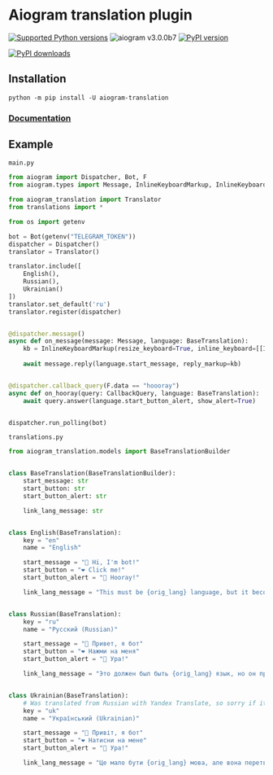 # Aiogram translation plugin

[![Supported Python versions](https://img.shields.io/pypi/pyversions/aiogram-translation.svg?style=flat-square&logo=python&logoColor=FFE873)](https://pypi.org/project/aiogram-translation)
![aiogram v3.0.0b7](https://img.shields.io/badge/aiogram-v3.0.0b7+-green?style=flat-square&logo=telegram)
[![PyPI version](https://img.shields.io/pypi/v/aiogram-translation.svg?style=flat-square&logo=pypi&logoColor=FFE873)](https://pypi.org/project/aiogram-translation)

[![PyPI downloads](https://img.shields.io/pypi/dm/aiogram-translation.svg?style=flat-square)](https://pypi.org/project/aiogram-translation)

## Installation
```shell
python -m pip install -U aiogram-translation 
```


### [Documentation](https://github.com/barabum0/aiogram-translation/wiki)

## Example
`main.py` 
```python
from aiogram import Dispatcher, Bot, F
from aiogram.types import Message, InlineKeyboardMarkup, InlineKeyboardButton, CallbackQuery

from aiogram_translation import Translator
from translations import *

from os import getenv

bot = Bot(getenv("TELEGRAM_TOKEN"))
dispatcher = Dispatcher()
translator = Translator()

translator.include([
    English(),
    Russian(),
    Ukrainian()
])
translator.set_default('ru')
translator.register(dispatcher)


@dispatcher.message()
async def on_message(message: Message, language: BaseTranslation):
    kb = InlineKeyboardMarkup(resize_keyboard=True, inline_keyboard=[[InlineKeyboardButton(text=language.start_button,
                                                                                           callback_data="hoooray")]])
    await message.reply(language.start_message, reply_markup=kb)


@dispatcher.callback_query(F.data == "hoooray")
async def on_hooray(query: CallbackQuery, language: BaseTranslation):
    await query.answer(language.start_button_alert, show_alert=True)


dispatcher.run_polling(bot)
```



`translations.py`
```python
from aiogram_translation.models import BaseTranslationBuilder


class BaseTranslation(BaseTranslationBuilder):
    start_message: str
    start_button: str
    start_button_alert: str

    link_lang_message: str


class English(BaseTranslation):
    key = "en"
    name = "English"

    start_message = "👋 Hi, I'm bot!"
    start_button = "❤️ Click me!"
    start_button_alert = "🎉 Hooray!"

    link_lang_message = "This must be {orig_lang} language, but it become {linked_lang} language 🤷"


class Russian(BaseTranslation):
    key = "ru"
    name = "Русский (Russian)"

    start_message = "👋 Привет, я бот"
    start_button = "❤️ Нажми на меня"
    start_button_alert = "🎉 Ура!"

    link_lang_message = "Это должен был быть {orig_lang} язык, но он превратился в {linked_lang} язык 🤷"


class Ukrainian(BaseTranslation):
    # Was translated from Russian with Yandex Translate, so sorry if it got wrong
    key = "uk"
    name = "Український (Ukrainian)"

    start_message = "👋 Привіт, я бот"
    start_button = "❤️ Натисни на мене"
    start_button_alert = "🎉 Ура!"

    link_lang_message = "Це мало бути {orig_lang} мова, але вона перетворилася на {linked_lang} мова 🤷"
```